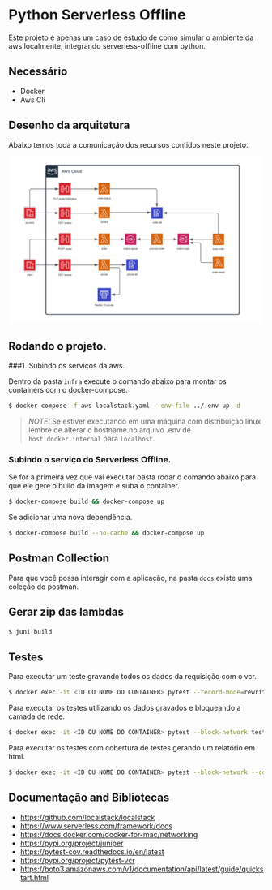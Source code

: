 # Python Serverless Offline

Este projeto é apenas um caso de estudo de como simular o ambiente da aws
localmente, integrando serverless-offline com python. 

## Necessário

- Docker
- Aws Cli

## Desenho da arquitetura

Abaixo temos toda a comunicação dos recursos contidos neste projeto.

![infra](docs/infra.png)
 
## Rodando o projeto.

###1. Subindo os serviços da aws.


Dentro da pasta `infra` execute o comando abaixo para montar os containers com o docker-compose.

```bash
$ docker-compose -f aws-localstack.yaml --env-file ../.env up -d
```
> *NOTE:* Se estiver executando em uma máquina com distribuição linux lembre de alterar o hostname no arquivo .env de `host.docker.internal` para `localhost`.

### Subindo o serviço do Serverless Offline.

Se for a primeira vez que vai executar basta rodar o comando abaixo para que ele gere o build da imagem e suba o container.

```bash
$ docker-compose build && docker-compose up
```

Se adicionar uma nova dependência.

```bash
$ docker-compose build --no-cache && docker-compose up
```


## Postman Collection

Para que você possa interagir com a aplicação, na pasta `docs` existe uma coleção do postman.


## Gerar zip das lambdas

```bash
$ juni build
```

## Testes

Para executar um teste gravando todos os dados da requisição com o vcr.

```bash
$ docker exec -it <ID OU NOME DO CONTAINER> pytest --record-mode=rewrite tests/hello.py
```

Para executar os testes utilizando os dados gravados e bloqueando a camada de rede.

```bash
$ docker exec -it <ID OU NOME DO CONTAINER> pytest --block-network tests/hello.py
```

Para executar os testes com cobertura de testes gerando um relatório em html.

```bash
$ docker exec -it <ID OU NOME DO CONTAINER> pytest --block-network --cov-config .coveragerc --cov src --cov-report html tests/hello.py
```

## Documentação and Bibliotecas

- https://github.com/localstack/localstack
- https://www.serverless.com/framework/docs
- https://docs.docker.com/docker-for-mac/networking
- https://pypi.org/project/juniper
- https://pytest-cov.readthedocs.io/en/latest
- https://pypi.org/project/pytest-vcr
- https://boto3.amazonaws.com/v1/documentation/api/latest/guide/quickstart.html


